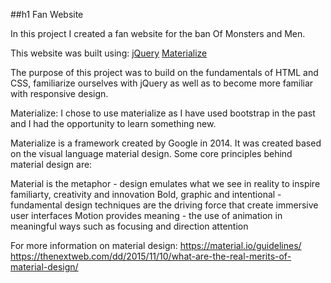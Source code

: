 ##h1 Fan Website 

In this project I created a fan website for the ban Of Monsters and Men. 

This website was built using:
[jQuery](https://jquery.com/)
[Materialize](http://materializecss.com/)

The purpose of this project was to build on the fundamentals of HTML and CSS, familiarize ourselves with jQuery as well as to become more familiar with responsive design.

Materialize:
I chose to use materialize as I have used bootstrap in the past and I had the opportunity to learn something new. 

Materialize is a framework created by Google in 2014. It was created based on the visual language material design. Some core
principles behind material design are:

Material is the metaphor - design emulates what we see in reality to inspire familiarty, creativity and innovation 
Bold, graphic and intentional - fundamental design techniques are the driving force that create immersive user interfaces
Motion provides meaning - the use of animation in meaningful ways such as focusing and direction attention

For more information on material design:
https://material.io/guidelines/
https://thenextweb.com/dd/2015/11/10/what-are-the-real-merits-of-material-design/


